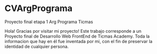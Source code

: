 # CVArgPrograma
Proyecto final etapa 1 Arg Programa Ticmas

Hola! Gracias por visitar mi proyecto! Este trabajo corresponde a un Proyecto final de Desarrollo Web FrontEnd de Ticmas Academy. Toda la informacion que hay en él fue inventada por mi, con el fin de preservar la identidad de cualquier persona.
